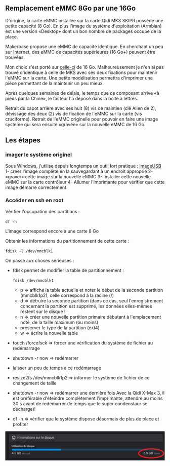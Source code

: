 ## Remplacement eMMC 8Go par une 16Go

D'origine, la carte eMMC installée sur la carte Qidi MKS SKIPR possède une petite capacité (8 Go). En plus l'image du système d'exploitation
(Armbian) est une version «Desktop» dont un bon nombre de packages occupe de la place.

Makerbase propose une eMMC de capacité identique. En cherchant un peu sur Internet, des eMMC de capacités supérieures (16 Go+) peuvent être trouvées.

Mon choix s'est porté sur [celle-ci](https://fr.aliexpress.com/item/4001208491195.html) de 16 Go.
Malheureusement je n'en ai pas trouvé d'identique à celle de MKS avec ses deux fixations pour maintenir l'eMMC sur la carte. Une petite modélisation permettra d'imprimer une pièce permettant de la maintenir un peu mieux.

Après quelques semaines de délais, le temps que ce composant arrive «à pieds par la Chine», le facteur l'a déposé dans la boite à lettres.

Retrait du capot arrière avec ses huit (8) vis de maintien (clé Allen de 2), dévissage des deux (2) vis de fixation de l'eMMC sur la carte (vis cruciforme).
Retrait de l'eMMC originelle pour pouvoir en faire une image système qui sera ensuite «gravée» sur la nouvelle eMMC de 16 Go.

## Les étapes

### imager le système originel

Sous Windows, j'utilise depuis longtemps un outil fort pratique : [imageUSB](https://www.osforensics.com/tools/write-usb-images.html)
1- créer l'image complète en la sauvegardant à un endroit approprié
2- «graver» cette image sur la nouvelle eMMC
3- Installer cette nouvelle eMMC sur la carte contrôleur
4- Allumer l'imprimante pour vérifier que cette image démarre correctement.

### Accéder en ssh en root

Vérifier l'occupation des partitions :

`df -h`

L'image correspond encore à une carte 8 Go

Obtenir les informations du partitionnement de cette carte :

`fdisk -l /dev/mmcblk1`

On passe aux choses sérieuses :

- fdisk permet de modifier la table de partitionnement :

  `fdisk /dev/mmcblk1`
  
  - p
    => affiche la table actuelle et noter le début de la seconde partition (mmcblk1p2), celle correspond à la racine (/)
  - d
    => détruire la seconde partition (dans ce cas, seul l'enregistrement concernant la partition est supprimé, les données elles-mêmes restent sur le disque !
  - n
    => créer une nouvelle partition primaire débutant à l'emplacement noté, de la taille maximum (ou moins)
  - préserver le type de la partition (ext4)
  - w
    => écrire la nouvelle table
- touch /forcefsck
  => forcer une vérification du système de fichier au redémarrage
- shutdown -r now
  => redémarrer
- laisser un peu de temps à ce redémarrage
- resize2fs /dev/mmcblk1p2
  => informer le système de fichier de ce changement de taille
- shutdown -r now
  => redémarrer une dernière fois
  Avec la Qidi X-Max 3, il est préférable d'éteindre complètement l'imprimante, attendre au moins 30 s avant de redémarrer (le temps que le super condenstaur se décharge)!
- df -h
  => vérifier que le système dispose désormais de plus de place et profiter

![eMMC 16 Go installée](../Images/emmc-16G-fluidd.jpg)  
